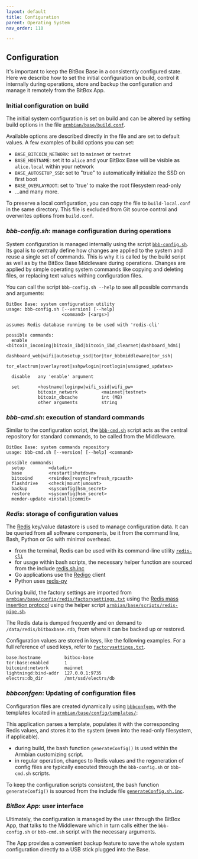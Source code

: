 ```yaml
---
layout: default
title: Configuration
parent: Operating System
nav_order: 110

---
```

## Configuration

It's important to keep the BitBox Base in a consistently configured state.
Here we describe how to set the initial configuration on build, control it internally during operations, store and backup the configuration and manage it remotely from the BitBox App.

### Initial configuration on build

The initial system configuration is set on build and can be altered by setting build options in the file [`armbian/base/build.conf`](https://github.com/digitalbitbox/bitbox-base/blob/master/armbian/base/build.conf).

Available options are described directly in the file and are set to default values.
A few examples of build options you can set:

* `BASE_BITCOIN_NETWORK`: set to `mainnet` or `testnet`
* `BASE_HOSTNAME`: set it to `alice` and your BitBox Base will be visible as `alice.local` within your network
* `BASE_AUTOSETUP_SSD`: set to "true" to automatically initialize the SSD on first boot
* `BASE_OVERLAYROOT`: set to 'true' to make the root filesystem read-only
* ...and many more.

To preserve a local configuration, you can copy the file to `build-local.conf` in the same directory. This file is excluded from Git source control and overwrites options from `build.conf`.

### *bbb-config.sh*: manage configuration during operations

System configuration is managed internally using the script [`bbb-config.sh`](https://github.com/digitalbitbox/bitbox-base/blob/master/armbian/base/scripts/bbb-config.sh).
Its goal is to centrally define how changes are applied to the system and reuse a single set of commands.
This is why it is called by the build script as well as by the BitBox Base Middleware during operations.
Changes are applied by simple operating system commands like copying and deleting files, or replacing text values withing configuration files.

You can call the script `bbb-config.sh --help` to see all possible commands and arguments:

```
BitBox Base: system configuration utility
usage: bbb-config.sh [--version] [--help]
                     <command> [<args>]

assumes Redis database running to be used with 'redis-cli'

possible commands:
  enable    <bitcoin_incoming|bitcoin_ibd|bitcoin_ibd_clearnet|dashboard_hdmi|
             dashboard_web|wifi|autosetup_ssd|tor|tor_bbbmiddleware|tor_ssh|
             tor_electrum|overlayroot|sshpwlogin|rootlogin|unsigned_updates>

  disable   any 'enable' argument

  set       <hostname|loginpw|wifi_ssid|wifi_pw>
            bitcoin_network         <mainnet|testnet>
            bitcoin_dbcache         int (MB)
            other arguments         string
```

### *bbb-cmd.sh*: execution of standard commands

Similar to the configuration script, the [`bbb-cmd.sh`](https://github.com/digitalbitbox/bitbox-base/blob/master/armbian/base/scripts/bbb-cmd.sh) script acts as the central repository for standard commands, to be called from the Middleware.

```
BitBox Base: system commands repository
usage: bbb-cmd.sh [--version] [--help] <command>

possible commands:
  setup         <datadir>
  base          <restart|shutdown>
  bitcoind      <reindex|resync|refresh_rpcauth>
  flashdrive    <check|mount|umount>
  backup        <sysconfig|hsm_secret>
  restore       <sysconfig|hsm_secret>
  mender-update <install|commit>
```

### *Redis*: storage of configuration values

The [Redis](https://redis.io/) key/value datastore is used to manage configuration data.
It can be queried from all software components, be it from the command line, Bash, Python or Go with minimal overhead.

* from the terminal, Redis can be used with its command-line utility [`redis-cli`](https://redis.io/topics/rediscli)
* for usage within bash scripts, the necessary helper function are sourced from the include [redis.sh.inc](https://github.com/digitalbitbox/bitbox-base/blob/master/armbian/base/scripts/include/redis.sh.inc)
* Go applications use the [Redigo](https://github.com/gomodule/redigo) client
* Python uses [redis-py](https://github.com/andymccurdy/redis-py)

During build, the factory settings are imported from [`armbian/base/config/redis/factorysettings.txt`](https://github.com/digitalbitbox/bitbox-base/blob/master/armbian/base/config/redis/factorysettings.txt) using the [Redis mass insertion protocol](https://redis.io/topics/mass-insert) using the helper script [`armbian/base/scripts/redis-pipe.sh`](https://github.com/digitalbitbox/bitbox-base/blob/master/armbian/base/scripts/redis-pipe.sh).

The Redis data is dumped frequently and on demand to `/data/redis/bitboxbase.rdb`, from where it can be backed up or restored.

Configuration values are stored in keys, like the following examples. For a full reference of used keys, refer to [`factorysettings.txt`](https://github.com/digitalbitbox/bitbox-base/blob/master/armbian/base/config/redis/factorysettings.txt).

```
base:hostname         bitbox-base
tor:base:enabled      1
bitcoind:network      mainnet
lightningd:bind-addr  127.0.0.1:9735
electrs:db_dir        /mnt/ssd/electrs/db
```

### *bbbconfgen*: Updating of configuration files

Configuration files are created dynamically using [`bbbconfgen`](https://github.com/digitalbitbox/bitbox-base/tree/master/tools/bbbconfgen), with the templates located in [`armbian/base/config/templates/`](https://github.com/digitalbitbox/bitbox-base/tree/master/armbian/base/config/templates):

This application parses a template, populates it with the corresponding Redis values, and stores it to the system (even into the read-only filesystem, if applicable).

* during build, the bash function `generateConfig()` is used within the Armbian customizing script.
* in regular operation, changes to Redis values and the regeneration of config files are typically executed through the `bbb-config.sh` or `bbb-cmd.sh` scripts.

To keep the configuration scripts consistent, the bash function `generateConfig()` is sourced from the include file [`generateConfig.sh.inc`](https://github.com/digitalbitbox/bitbox-base/blob/master/armbian/base/scripts/include/generateConfig.sh.inc).

### *BitBox App*: user interface

Ultimately, the configuration is managed by the user through the BitBox App, that talks to the Middleware which in turn calls either the `bbb-config.sh` or `bbb-cmd.sh` script with the necessary arguments.

The App provides a convenient backup feature to save the whole system configuration directly to a USB stick plugged into the Base.
